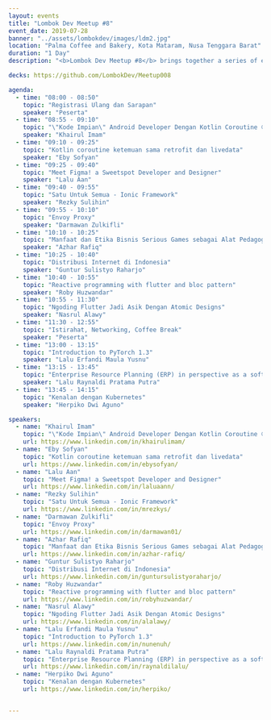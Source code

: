 ```yaml
---
layout: events
title: "Lombok Dev Meetup #8"
event_date: 2019-07-28
banner: "../assets/lombokdev/images/ldm2.jpg"
location: "Palma Coffee and Bakery, Kota Mataram, Nusa Tenggara Barat"
duration: "1 Day"
description: "<b>Lombok Dev Meetup #8</b> brings together a series of exciting sessions covering Android development with Kotlin Coroutine, design with Figma, app development using Ionic and Flutter, as well as discussions on Kubernetes and ERP. This event serves as a platform for developers, designers, and tech enthusiasts in Lombok to share knowledge, network, and gain insights into the latest trends and best practices in software development."

decks: https://github.com/LombokDev/Meetup008

agenda:
  - time: "08:00 - 08:50"
    topic: "Registrasi Ulang dan Sarapan"
    speaker: "Peserta"
  - time: "08:55 - 09:10"
    topic: "\"Kode Impian\" Android Developer Dengan Kotlin Coroutine 😄"
    speaker: "Khairul Imam"
  - time: "09:10 - 09:25"
    topic: "Kotlin coroutine ketemuan sama retrofit dan livedata"
    speaker: "Eby Sofyan"
  - time: "09:25 - 09:40"
    topic: "Meet Figma! a Sweetspot Developer and Designer"
    speaker: "Lalu Aan"
  - time: "09:40 - 09:55"
    topic: "Satu Untuk Semua - Ionic Framework"
    speaker: "Rezky Sulihin"
  - time: "09:55 - 10:10"
    topic: "Envoy Proxy"
    speaker: "Darmawan Zulkifli"
  - time: "10:10 - 10:25"
    topic: "Manfaat dan Etika Bisnis Serious Games sebagai Alat Pedagogi di Kampus"
    speaker: "Azhar Rafiq"
  - time: "10:25 - 10:40"
    topic: "Distribusi Internet di Indonesia"
    speaker: "Guntur Sulistyo Raharjo"
  - time: "10:40 - 10:55"
    topic: "Reactive programming with flutter and bloc pattern"
    speaker: "Roby Huzwandar"
  - time: "10:55 - 11:30"
    topic: "Ngoding Flutter Jadi Asik Dengan Atomic Designs"
    speaker: "Nasrul Alawy"
  - time: "11:30 - 12:55"
    topic: "Istirahat, Networking, Coffee Break"
    speaker: "Peserta"
  - time: "13:00 - 13:15"
    topic: "Introduction to PyTorch 1.3"
    speaker: "Lalu Erfandi Maula Yusnu"
  - time: "13:15 - 13:45"
    topic: "Enterprise Resource Planning (ERP) in perspective as a software engineer"
    speaker: "Lalu Raynaldi Pratama Putra"
  - time: "13:45 - 14:15"
    topic: "Kenalan dengan Kubernetes"
    speaker: "Herpiko Dwi Aguno"

speakers:
  - name: "Khairul Imam"
    topic: "\"Kode Impian\" Android Developer Dengan Kotlin Coroutine 😄"
    url: https://www.linkedin.com/in/khairulimam/
  - name: "Eby Sofyan"
    topic: "Kotlin coroutine ketemuan sama retrofit dan livedata"
    url: https://www.linkedin.com/in/ebysofyan/
  - name: "Lalu Aan"
    topic: "Meet Figma! a Sweetspot Developer and Designer"
    url: https://www.linkedin.com/in/laluaann/
  - name: "Rezky Sulihin"
    topic: "Satu Untuk Semua - Ionic Framework"
    url: https://www.linkedin.com/in/mrezkys/
  - name: "Darmawan Zulkifli"
    topic: "Envoy Proxy"
    url: https://www.linkedin.com/in/darmawan01/
  - name: "Azhar Rafiq"
    topic: "Manfaat dan Etika Bisnis Serious Games sebagai Alat Pedagogi di Kampus"
    url: https://www.linkedin.com/in/azhar-rafiq/
  - name: "Guntur Sulistyo Raharjo"
    topic: "Distribusi Internet di Indonesia"
    url: https://www.linkedin.com/in/guntursulistyoraharjo/
  - name: "Roby Huzwandar"
    topic: "Reactive programming with flutter and bloc pattern"
    url: https://www.linkedin.com/in/robyhuzwandar/
  - name: "Nasrul Alawy"
    topic: "Ngoding Flutter Jadi Asik Dengan Atomic Designs"
    url: https://www.linkedin.com/in/alalawy/
  - name: "Lalu Erfandi Maula Yusnu"
    topic: "Introduction to PyTorch 1.3"
    url: https://www.linkedin.com/in/nunenuh/
  - name: "Lalu Raynaldi Pratama Putra"
    topic: "Enterprise Resource Planning (ERP) in perspective as a software engineer"
    url: https://www.linkedin.com/in/raynaldilalu/
  - name: "Herpiko Dwi Aguno"
    topic: "Kenalan dengan Kubernetes"
    url: https://www.linkedin.com/in/herpiko/


---
```

